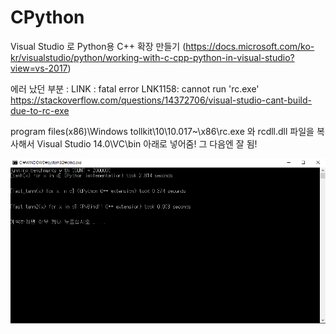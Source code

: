 # CPython

Visual Studio 로 Python용 C++ 확장 만들기 (<a href="https://docs.microsoft.com/ko-kr/visualstudio/python/working-with-c-cpp-python-in-visual-studio?view=vs-2017">https://docs.microsoft.com/ko-kr/visualstudio/python/working-with-c-cpp-python-in-visual-studio?view=vs-2017</a>)


에러 났던 부분
: LINK : fatal error LNK1158: cannot run 'rc.exe' <a href="https://stackoverflow.com/questions/14372706/visual-studio-cant-build-due-to-rc-exe">https://stackoverflow.com/questions/14372706/visual-studio-cant-build-due-to-rc-exe </a>

program files(x86)\Windows tollkit\10\10.017~\x86\rc.exe 와 rcdll.dll 파일을 복사해서 Visual Studio 14.0\VC\bin 아래로 넣어줌! 그 다음엔 잘 됨!

![Screenshot](result.png)
